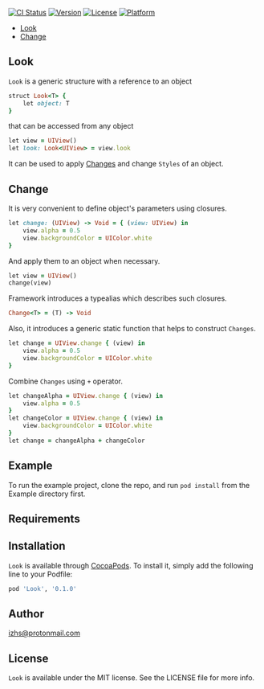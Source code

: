 [![CI Status](http://img.shields.io/travis/izhs/Look.svg?style=flat)](https://travis-ci.org/izhs/Look)
[![Version](https://img.shields.io/cocoapods/v/Look.svg?style=flat)](http://cocoapods.org/pods/Look)
[![License](https://img.shields.io/cocoapods/l/Look.svg?style=flat)](http://cocoapods.org/pods/Look)
[![Platform](https://img.shields.io/cocoapods/p/Look.svg?style=flat)](http://cocoapods.org/pods/Look)

- [Look](#look)
- [Change](#change)

## Look

`Look` is a generic structure with a reference to an object
```ruby
struct Look<T> {
    let object: T
}
```
that can be accessed from any object
```ruby
let view = UIView()
let look: Look<UIView> = view.look
```
It can be used to apply [Changes](#change) and change `Styles` of an object.

## Change

It is very convenient to define object's parameters using closures.
```ruby
let change: (UIView) -> Void = { (view: UIView) in
    view.alpha = 0.5
    view.backgroundColor = UIColor.white
}
```
And apply them to an object when necessary.
```ruby
let view = UIView()
change(view)
```
Framework introduces a typealias which describes such closures.
```ruby
Change<T> = (T) -> Void
```
Also, it introduces a generic static function that helps to construct `Changes`.
```ruby
let change = UIView.change { (view) in
    view.alpha = 0.5
    view.backgroundColor = UIColor.white
}
```
Combine `Changes` using `+` operator.
```ruby
let changeAlpha = UIView.change { (view) in
    view.alpha = 0.5
}
let changeColor = UIView.change { (view) in
    view.backgroundColor = UIColor.white
}
let change = changeAlpha + changeColor
```

## Example

To run the example project, clone the repo, and run `pod install` from the Example directory first.

## Requirements

## Installation

`Look` is available through [CocoaPods](http://cocoapods.org). To install
it, simply add the following line to your Podfile:

```ruby
pod 'Look', '0.1.0'
```

## Author

izhs@protonmail.com

## License

`Look` is available under the MIT license. See the LICENSE file for more info.
